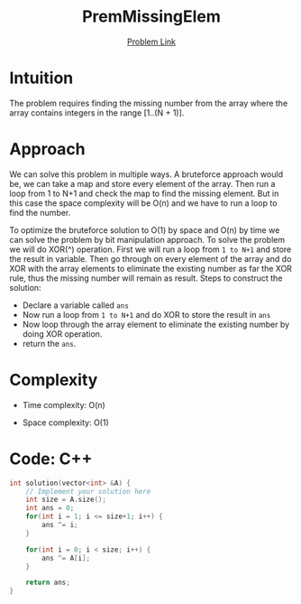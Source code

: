 <h1 align="center">PremMissingElem</h1>
<p align="center">
<a href="https://app.codility.com/programmers/lessons/3-time_complexity/perm_missing_elem/">Problem Link</a>
</p>

# Intuition

<!-- Describe your first thoughts on how to solve this problem. -->

The problem requires finding the missing number from the array where the array contains integers in the range [1..(N + 1)].

# Approach

<!-- Describe your approach to solving the problem. -->

We can solve this problem in multiple ways. A bruteforce approach would be, we can take a map and store every element of the array. Then run a loop from 1 to N+1 and check the map to find the missing element. But in this case the space complexity will be O(n) and we have to run a loop to find the number.

To optimize the bruteforce solution to O(1) by space and O(n) by time we can solve the problem by bit manipulation approach. To solve the problem we will do XOR(^) operation. First we will run a loop from `1 to N+1` and store the result in variable. Then go through on every element of the array and do XOR with the array elements to eliminate the existing number as far the XOR rule, thus the missing number will remain as result. Steps to construct the solution:

- Declare a variable called `ans`
- Now run a loop from `1 to N+1` and do XOR to store the result in `ans`
- Now loop through the array element to eliminate the existing number by doing XOR operation.
- return the `ans`.

# Complexity

- Time complexity: O(n)
<!-- Add your time complexity here, e.g. $$O(n)$$ -->

- Space complexity: O(1)
<!-- Add your space complexity here, e.g. $$O(n)$$ -->

# Code: C++

```C++
int solution(vector<int> &A) {
    // Implement your solution here
    int size = A.size();
    int ans = 0;
    for(int i = 1; i <= size+1; i++) {
        ans ^= i;
    }

    for(int i = 0; i < size; i++) {
        ans ^= A[i];
    }

    return ans;
}
```
